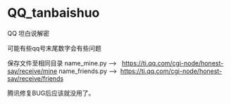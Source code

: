 # QQ_tanbaishuo
QQ 坦白说解密

可能有些qq号末尾数字会有些问题


保存文件至相同目录
name_mine.py  -->   https://ti.qq.com/cgi-node/honest-say/receive/mine 
name_friends.py  -->  https://ti.qq.com/cgi-node/honest-say/receive/friends

腾讯修复BUG后应该就没用了。
